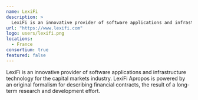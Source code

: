 ```yaml
---
name: LexiFi
description: > 
  LexiFi is an innovative provider of software applications and infrastructure technology for the capital markets industry.
url: "https://www.lexifi.com"
logo: users/lexifi.png
locations: 
  - France
consortium: true
featured: false
---
```


LexiFi is an innovative provider of software applications and infrastructure technology for the capital markets industry. LexiFi Apropos is powered by an original formalism for describing financial contracts, the result of a long-term research and development effort.
